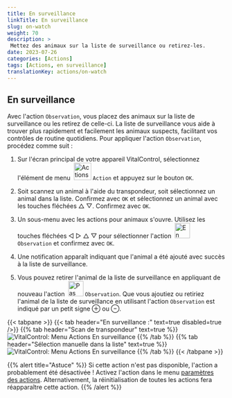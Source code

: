 ```yaml
---
title: En surveillance
linkTitle: En surveillance
slug: on-watch
weight: 70
description: >
 Mettez des animaux sur la liste de surveillance ou retirez-les.
date: 2023-07-26
categories: [Actions]
tags: [Actions, en surveillance]
translationKey: actions/on-watch
---
```


## En surveillance

Avec l'action `Observation`, vous placez des animaux sur la liste de surveillance ou les retirez de celle-ci. La liste de surveillance vous aide à trouver plus rapidement et facilement les animaux suspects, facilitant vos contrôles de routine quotidiens. Pour appliquer l'action `Observation`, procédez comme suit :

1. Sur l'écran principal de votre appareil VitalControl, sélectionnez l'élément de menu &nbsp;<img src="/icons/actions.svg" width="40" align="bottom" alt="Actions" /> `Action` et appuyez sur le bouton `OK`.

2. Soit scannez un animal à l'aide du transpondeur, soit sélectionnez un animal dans la liste. Confirmez avec `OK` et sélectionnez un animal avec les touches fléchées △ ▽. Confirmez avec `OK`.

3. Un sous-menu avec les actions pour animaux s'ouvre. Utilisez les touches fléchées ◁ ▷ △ ▽ pour sélectionner l'action &nbsp;<img src="/icons/actions/on-watch.svg" width="35" align="bottom" alt="En surveillance" /> `Observation` et confirmez avec `OK`.

4. Une notification apparaît indiquant que l'animal a été ajouté avec succès à la liste de surveillance.

5. Vous pouvez retirer l'animal de la liste de surveillance en appliquant de nouveau l'action &nbsp;<img src="/icons/actions/on-watch-minus.svg" width="35" align="bottom" alt="Pas en surveillance" />  `Observation`. Que vous ajoutiez ou retiriez l'animal de la liste de surveillance en utilisant l'action `Observation` est indiqué par un petit signe ⊕ ou ⊖.

{{< tabpane >}}
{{< tab header="En surveillance :" text=true disabled=true />}}
{{% tab header="Scan de transpondeur" text=true %}}
![VitalControl: Menu Actions En surveillance](../images/onwatch-scan.png "En surveillance")
{{% /tab %}}
{{% tab header="Sélection manuelle dans la liste" text=true %}}
![VitalControl: Menu Actions En surveillance](../images/onwatch.png "En surveillance")
{{% /tab %}}
{{< /tabpane >}}

{{% alert title="Astuce" %}}
Si cette action n'est pas disponible, l'action a probablement été désactivée ! Activez l'action dans le menu [paramètres des actions](../setting/). Alternativement, la réinitialisation de toutes les actions fera réapparaître cette action.
{{% /alert %}}
